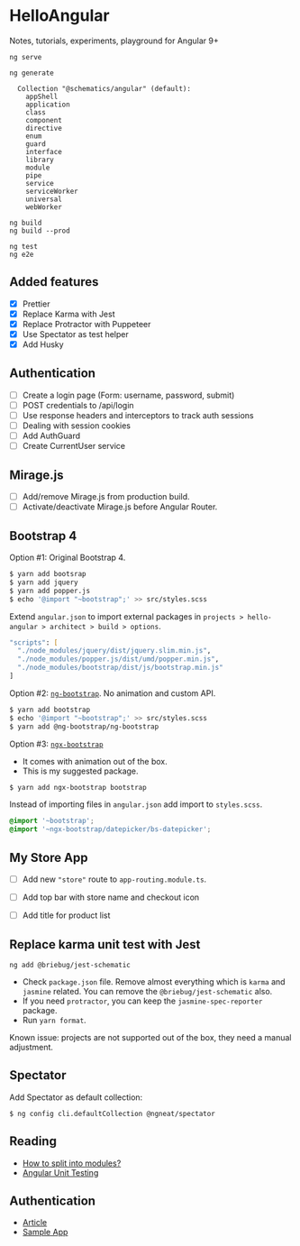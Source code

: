 # HelloAngular

Notes, tutorials, experiments, playground for Angular 9+

```
ng serve

ng generate

  Collection "@schematics/angular" (default):
    appShell
    application
    class
    component
    directive
    enum
    guard
    interface
    library
    module
    pipe
    service
    serviceWorker
    universal
    webWorker

ng build
ng build --prod

ng test
ng e2e
```

## Added features

- [x] Prettier
- [x] Replace Karma with Jest
- [x] Replace Protractor with Puppeteer
- [x] Use Spectator as test helper
- [x] Add Husky

## Authentication

- [ ] Create a login page (Form: username, password, submit)
- [ ] POST credentials to /api/login
- [ ] Use response headers and interceptors to track auth sessions
- [ ] Dealing with session cookies
- [ ] Add AuthGuard
- [ ] Create CurrentUser service

## Mirage.js

- [ ] Add/remove Mirage.js from production build.
- [ ] Activate/deactivate Mirage.js before Angular Router.

## Bootstrap 4

Option #1: Original Bootstrap 4.

```zsh
$ yarn add bootsrap
$ yarn add jquery
$ yarn add popper.js
$ echo '@import "~bootstrap";' >> src/styles.scss
```

Extend `angular.json` to import external packages in `projects > hello-angular > architect > build > options`.

```zsh
"scripts": [
  "./node_modules/jquery/dist/jquery.slim.min.js",
  "./node_modules/popper.js/dist/umd/popper.min.js",
  "./node_modules/bootstrap/dist/js/bootstrap.min.js"
]
```

Option #2: [`ng-bootstrap`](https://ng-bootstrap.github.io/#/home). No animation and custom API.

```zsh
$ yarn add bootstrap
$ echo '@import "~bootstrap";' >> src/styles.scss
$ yarn add @ng-bootstrap/ng-bootstrap
```

Option #3: [`ngx-bootstrap`](https://valor-software.com/ngx-bootstrap/#/)

- It comes with animation out of the box.
- This is my suggested package.

```zsh
$ yarn add ngx-bootstrap bootstrap
```

Instead of importing files in `angular.json` add import to `styles.scss`.

```scss
@import '~bootstrap';
@import '~ngx-bootstrap/datepicker/bs-datepicker';
```

## My Store App

- [ ] Add new `"store"` route to `app-routing.module.ts`.
- [ ] Add top bar with store name and checkout icon

- [ ] Add title for product list

## Replace karma unit test with Jest

```
ng add @briebug/jest-schematic
```

- Check `package.json` file. Remove almost everything which is `karma` and `jasmine` related. You can remove the `@briebug/jest-schematic` also.
- If you need `protractor`, you can keep the `jasmine-spec-reporter` package.
- Run `yarn format`.

Known issue: projects are not supported out of the box, they need a manual adjustment.

## Spectator

Add Spectator as default collection:

```
$ ng config cli.defaultCollection @ngneat/spectator
```

## Reading

- [How to split into modules?](https://malcoded.com/posts/angular-fundamentals-modules/)
- [Angular Unit Testing](https://dev.to/wescopeland/easier-angular-unit-testing-4aic)

## Authentication

- [Article](https://jasonwatmore.com/post/2019/06/22/angular-8-jwt-authentication-example-tutorial)
- [Sample App](https://stackblitz.com/edit/angular-8-jwt-authentication-example)
